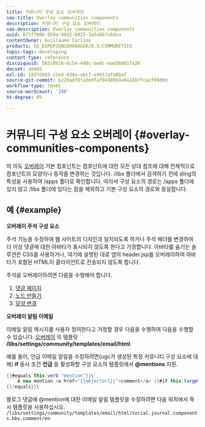 ```yaml
---
title: 커뮤니티 구성 요소 오버레이
seo-title: Overlay communities components
description: 커뮤니티 구성 요소 오버레이
seo-description: Overlay communities components
uuid: 872f7006-959a-49d2-b025-3a5abb7c6dca
contentOwner: Guillaume Carlino
products: SG_EXPERIENCEMANAGER/6.5/COMMUNITIES
topic-tags: developing
content-type: reference
discoiquuid: 502c0916-6c54-440c-be8c-eae56001fa26
docset: aem65
exl-id: 18376805-c2ed-439a-abc7-e9657afe8baf
source-git-commit: b220adf6fa3e9faf94389b9a9416b7fca2f89d9d
workflow-type: tm+mt
source-wordcount: '246'
ht-degree: 0%

---
```


# 커뮤니티 구성 요소 오버레이 {#overlay-communities-components}

의 의도 [오버레이](/help/communities/client-customize.md#overlays) 기본 컴포넌트는 컴포넌트에 대한 모든 상대 참조에 대해 전체적으로 컴포넌트의 모양이나 동작을 변경하는 것입니다. /libs 폴더에서 검색하기 전에 sling의 특성을 사용하여 /apps 폴더로 확인합니다. 따라서 구성 요소의 경로는 /apps 폴더에 있지 않고 /libs 폴더에 있다는 점을 제외하고 기본 구성 요소의 경로와 동일합니다.

## 예 {#example}

**오버레이 주석 구성 요소**

주석 기능을 수정하여 웹 사이트의 디자인과 일치되도록 하거나 주석 헤더를 변경하여 더 이상 댓글에 대한 아바타가 표시되지 않도록 한다고 가정합니다. 아바타를 숨기는 솔루션은 CSS를 사용하거나, 여기에 설명된 대로 앱의 header.jsp를 오버레이하여 아바타가 포함된 HTML이 클라이언트로 전송되지 않도록 합니다.

주석을 오버레이하려면 다음을 수행해야 합니다.

1. [댓글 페이지](/help/communities/overlay-create-comments-page.md)
1. [노드 만들기](/help/communities/overlay-create-nodes.md)
1. [모양 변경](/help/communities/overlay-alter-appearance.md)

**오버레이 알림 이메일**

이메일 알림 메시지를 사용자 정의한다고 가정할 경우 다음을 수행하여 다음을 수행할 수 있습니다. [오버레이](/help/communities/client-customize.md#overlays) 의 템플릿 **/libs/settings/community/templates/email/html**.

예를 들어, 언급 이메일 알림을 수정하려면(ugc가 생성된 특정 커뮤니티 구성 요소에 대해) **if** 동사 조건 **언급** 을 활성화할 구성 요소의 템플릿에서 **@mentions** 지원.

```java
{{#equals this.verb "mention"}}\
    A new mention <a href="{{objectUrl}}">comment</a> {{#if this.target.properties.[jcr:title]}}to the article "{{{target.displayName}}}" {{/if}}was added by {{{user.name}}} on {{dateUtil this.published format="EEE, d MMM yyyy HH:mm:ss z"}}.\n \
{{/equals}}\
```

블로그 댓글에 @mention에 대한 이메일 알림 템플릿을 수정하려면 다음 위치에서 즉시 템플릿을 사용하십시오. `/libs/settings/community/templates/email/html/social.journal.components.hbs.comment/en`
